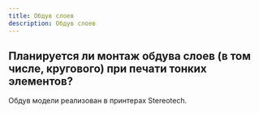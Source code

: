 ```yaml
---
title: Обдув слоев
description: Обдув слоев
---
```


## Планируется ли монтаж обдува слоев (в том числе, кругового) при печати тонких элементов?
Обдув модели реализован в принтерах Stereotech.